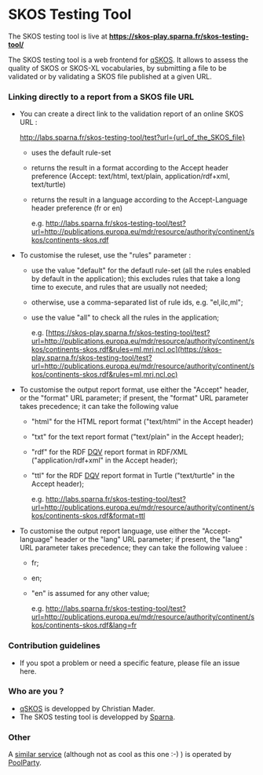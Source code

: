 # SKOS Testing Tool

The SKOS testing tool is live at **https://skos-play.sparna.fr/skos-testing-tool/**

The SKOS testing tool is a web frontend for [qSKOS](https://github.com/cmader/qSKOS). It allows to assess the quality of SKOS or SKOS-XL vocabularies, by submitting a file to be validated or by validating a SKOS file published at a given URL.

### Linking directly to a report from a SKOS file URL

- You can create a direct link to the validation report of an online SKOS URL :

  http://labs.sparna.fr/skos-testing-tool/test?url={url_of_the_SKOS_file}

  - uses the default rule-set

  - returns the result in a format according to the Accept header preference (Accept: text/html, text/plain, application/rdf+xml, text/turtle)

  - returns the result in a language according to the Accept-Language header preference (fr or en)

    e.g.  http://labs.sparna.fr/skos-testing-tool/test?url=http://publications.europa.eu/mdr/resource/authority/continent/skos/continents-skos.rdf

- To customise the ruleset, use the "rules" parameter :

  - use the value "default" for the defautl rule-set (all the rules enabled by default in the application); this excludes rules that take a long time to execute, and rules that are usually not needed;

  - otherwise, use a comma-separated list of rule ids, e.g. "el,ilc,ml";

  - use the value "all" to check all the rules in the application;

    e.g. [https://skos-play.sparna.fr/skos-testing-tool/test?url=http://publications.europa.eu/mdr/resource/authority/continent/skos/continents-skos.rdf&rules=ml,mri,ncl,oc](https://skos-play.sparna.fr/skos-testing-tool/test?url=http://publications.europa.eu/mdr/resource/authority/continent/skos/continents-skos.rdf&rules=ml,mri,ncl,oc)

- To customise the output report format, use either the "Accept" header, or the "format" URL parameter; if present, the "format" URL parameter takes precedence; it can take the following value

  - "html" for the HTML report format ("text/html" in the Accept header)

  - "txt" for the text report format ("text/plain" in the Accept header);

  - "rdf" for the RDF [DQV](https://www.w3.org/TR/vocab-dqv/) report format in RDF/XML ("application/rdf+xml" in the Accept header);

  - "ttl" for the RDF [DQV](https://www.w3.org/TR/vocab-dqv/) report format in Turtle ("text/turtle" in the Accept header);

    e.g. http://labs.sparna.fr/skos-testing-tool/test?url=http://publications.europa.eu/mdr/resource/authority/continent/skos/continents-skos.rdf&format=ttl

- To customise the output report language, use either the "Accept-language" header or the "lang" URL parameter; if present, the "lang" URL parameter takes precedence; they can take the following valuee :

  - fr;

  - en;

  - "en" is assumed for any other value;

    e.g. http://labs.sparna.fr/skos-testing-tool/test?url=http://publications.europa.eu/mdr/resource/authority/continent/skos/continents-skos.rdf&lang=fr

### Contribution guidelines ###

* If you spot a problem or need a specific feature, please file an issue here.

### Who are you ? ###

*  [qSKOS](https://github.com/cmader/qSKOS) is developped by Christian Mader.
*  The SKOS testing tool is developped by [Sparna](http://www.sparna.fr).

### Other

A [similar service](http://qskos.poolparty.biz) (although not as cool as this one :-) ) is operated by [PoolParty](https://www.poolparty.biz/).
